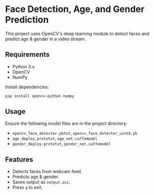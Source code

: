 # Face Detection, Age, and Gender Prediction

This project uses OpenCV's deep learning module to detect faces and predict age & gender in a video stream.

## Requirements
- Python 3.x
- OpenCV
- NumPy

Install dependencies:
```sh
pip install opencv-python numpy
```

## Usage
Ensure the following model files are in the project directory:
- `opencv_face_detector.pbtxt`, `opencv_face_detector_uint8.pb`
- `age_deploy.prototxt`, `age_net.caffemodel`
- `gender_deploy.prototxt`, `gender_net.caffemodel`


## Features
- Detects faces from webcam feed.
- Predicts age & gender.
- Saves output as `output.avi`.
- Press `q` to exit.



